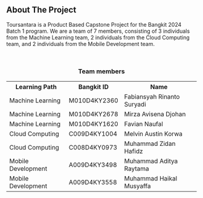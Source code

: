 <!-- ABOUT THE PROJECT -->
## About The Project

Toursantara is a Product Based Capstone Project for the Bangkit 2024 Batch 1 program. We are a team of 7 members, consisting of 3 individuals from the Machine Learning team, 2 individuals from the Cloud Computing team, and 2 individuals from the Mobile Development team.

<br>

<div align="center">
  <h3>Team members</h3>
  <table align="center">
    <tr>
      <th>Learning Path</th>
      <th>Bangkit ID</th>
      <th>Name</th>
    </tr>
    <tr>
      <td>Machine Learning</td>
      <td>M010D4KY2360</td>
      <td>Fabiansyah Rinanto Suryadi</td>
    </tr>
    <tr>
      <td>Machine Learning</td>
      <td>M010D4KY2678</td>
      <td>Mirza Avisena Djohan</td>
    </tr>
    <tr>
      <td>Machine Learning</td>
      <td>M010D4KY1620</td>
      <td>Favian Naufal</td>
    </tr>
    <tr>
      <td>Cloud Computing</td>
      <td>C009D4KY1004</td>
      <td>Melvin Austin Korwa</td>
    </tr>
    <tr>
      <td>Cloud Computing</td>
      <td>C008D4KY0973</td>
      <td>Muhammad Zidan Hafidz</td>
    </tr>
    <tr>
      <td>Mobile Development</td>
      <td>A009D4KY3498</td>
      <td>Muhammad Aditya Raytama</td>
    </tr>
    <tr>
      <td>Mobile Development</td>
      <td>A009D4KY3558</td>
      <td>Muhammad Haikal Musyaffa</td>
    </tr>
  </table>
</div>
